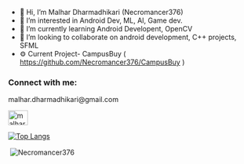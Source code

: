 - 👋 Hi, I’m Malhar Dharmadhikari (Necromancer376)
- 👀 I’m interested in Android Dev, ML, AI, Game dev.
- 🌱 I’m currently learning Android Developent, OpenCV
- 💞️ I’m looking to collaborate on android development, C++ projects, SFML
- ⚙️ Current Project- CampusBuy ( https://github.com/Necromancer376/CampusBuy )


<h3 align="left">Connect with me:</h3>
<p align="left">
<p>malhar.dharmadhikari@gmail.com</p>
<a href="https://www.linkedin.com/in/malhar-dharmadhikari-711a60221/" target="blank"><img align="center" src="https://raw.githubusercontent.com/rahuldkjain/github-profile-readme-generator/master/src/images/icons/Social/linked-in-alt.svg" alt="malhar-dharmadhikari" height="30" width="40" /></a>
</p>


<!---
Necromancer376/Necromancer376 is a ✨ special ✨ repository because its `README.md` (this file) appears on your GitHub profile.
You can click the Preview link to take a look at your changes.
--->

[![Top Langs](https://github-readme-stats.vercel.app/api/top-langs/?username=Necromancer376&layout=Demo&theme=radical)](https://github.com/Necromancer376//github-readme-stats)
<p>
&nbsp;<img align="center" src="https://github-readme-stats.vercel.app/api?username=Necromancer376&show_icons=true&locale=en&theme=radical" alt="Necromancer376" />
</p>
